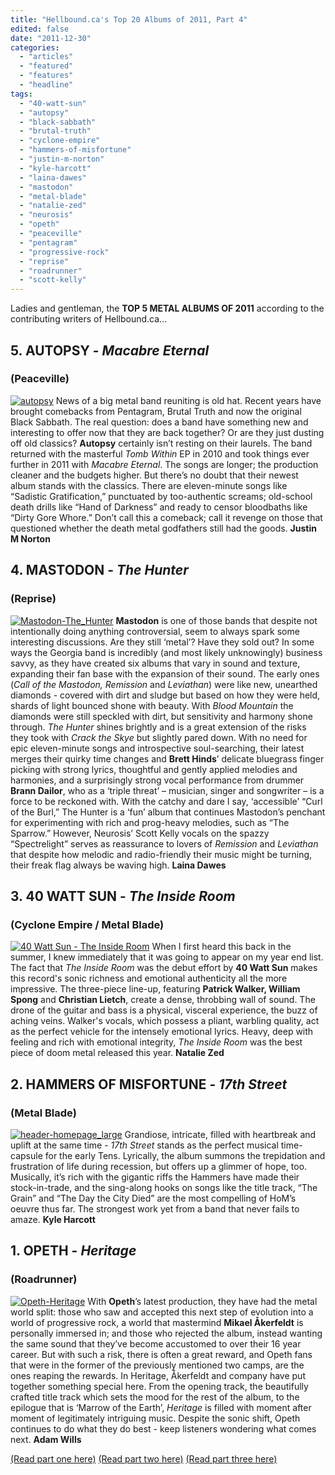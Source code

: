 ```yaml
---
title: "Hellbound.ca's Top 20 Albums of 2011, Part 4"
edited: false
date: "2011-12-30"
categories:
  - "articles"
  - "featured"
  - "features"
  - "headline"
tags:
  - "40-watt-sun"
  - "autopsy"
  - "black-sabbath"
  - "brutal-truth"
  - "cyclone-empire"
  - "hammers-of-misfortune"
  - "justin-m-norton"
  - "kyle-harcott"
  - "laina-dawes"
  - "mastodon"
  - "metal-blade"
  - "natalie-zed"
  - "neurosis"
  - "opeth"
  - "peaceville"
  - "pentagram"
  - "progressive-rock"
  - "reprise"
  - "roadrunner"
  - "scott-kelly"
---
```


Ladies and gentleman, the **TOP 5 METAL ALBUMS OF 2011** according to the contributing writers of Hellbound.ca…

## 5\. AUTOPSY - _Macabre Eternal_

### (Peaceville)

[![](http://www.hellbound.ca/wp-content/uploads/2011/07/autopsy-150x150.jpg "autopsy")](http://www.hellbound.ca/wp-content/uploads/2011/07/autopsy.jpg) News of a big metal band reuniting is old hat. Recent years have brought comebacks from Pentagram, Brutal Truth and now the original Black Sabbath. The real question: does a band have something new and interesting to offer now that they are back together? Or are they just dusting off old classics? **Autopsy** certainly isn’t resting on their laurels. The band returned with the masterful _Tomb Within_ EP in 2010 and took things ever further in 2011 with _Macabre Eternal_. The songs are longer; the production cleaner and the budgets higher. But there’s no doubt that their newest album stands with the classics. There are eleven-minute songs like “Sadistic Gratification,” punctuated by too-authentic screams; old-school death drills like “Hand of Darkness” and ready to censor bloodbaths like “Dirty Gore Whore.” Don’t call this a comeback; call it revenge on those that questioned whether the death metal godfathers still had the goods. **Justin M Norton**

## 4\. MASTODON - _The Hunter_

### (Reprise)

[![](http://www.hellbound.ca/wp-content/uploads/2011/12/Mastodon-The_Hunter-182x182.jpg "Mastodon-The_Hunter")](http://www.hellbound.ca/wp-content/uploads/2011/12/Mastodon-The_Hunter.jpg) **Mastodon** is one of those bands that despite not intentionally doing anything controversial, seem to always spark some interesting discussions. Are they still ‘metal’? Have they sold out? In some ways the Georgia band is incredibly (and most likely unknowingly) business savvy, as they have created six albums that vary in sound and texture, expanding their fan base with the expansion of their sound. The early ones (_Call of the Mastodon, Remission_ and _Leviathan_) were like new, unearthed diamonds - covered with dirt and sludge but based on how they were held, shards of light bounced shone with beauty. With _Blood Mountain_ the diamonds were still speckled with dirt, but sensitivity and harmony shone through. _The Hunter_ shines brightly and is a great extension of the risks they took with _Crack the Skye_ but slightly pared down. With no need for epic eleven-minute songs and introspective soul-searching, their latest merges their quirky time changes and **Brett Hinds**’ delicate bluegrass finger picking with strong lyrics, thoughtful and gently applied melodies and harmonies, and a surprisingly strong vocal performance from drummer **Brann Dailor**, who as a ‘triple threat’ – musician, singer and songwriter – is a force to be reckoned with. With the catchy and dare I say, ‘accessible’ “Curl of the Burl,” The Hunter is a ‘fun’ album that continues Mastodon’s penchant for experimenting with rich and prog-heavy melodies, such as “The Sparrow.” However, Neurosis’ Scott Kelly vocals on the spazzy “Spectrelight” serves as reassurance to lovers of _Remission_ and _Leviathan_ that despite how melodic and radio-friendly their music might be turning, their freak flag always be waving high. **Laina Dawes**

## 3\. 40 WATT SUN - _The Inside Room_

### (Cyclone Empire / Metal Blade)

[![](http://www.hellbound.ca/wp-content/uploads/2011/03/40-Watt-Sun-The-Inside-Room-150x150.jpg "40 Watt Sun - The Inside Room")](http://www.hellbound.ca/wp-content/uploads/2011/03/40-Watt-Sun-The-Inside-Room.jpg) When I first heard this back in the summer, I knew immediately that it was going to appear on my year end list. The fact that _The Inside Room_ was the debut effort by **40 Watt Sun** makes this record's sonic richness and emotional authenticity all the more impressive. The three-piece line-up, featuring **Patrick Walker, William Spong** and **Christian Lietch**, create a dense, throbbing wall of sound. The drone of the guitar and bass is a physical, visceral experience, the buzz of aching veins. Walker's vocals, which possess a pliant, warbling quality, act as the perfect vehicle for the intensely emotional lyrics. Heavy, deep with feeling and rich with emotional integrity, _The Inside Room_ was the best piece of doom metal released this year. **Natalie Zed**

## 2\. HAMMERS OF MISFORTUNE - _17th Street_

### (Metal Blade)

[![](http://www.hellbound.ca/wp-content/uploads/2011/10/header-homepage_large-182x182.jpg "header-homepage_large")](http://www.hellbound.ca/wp-content/uploads/2011/10/header-homepage_large.jpg) Grandiose, intricate, filled with heartbreak and uplift at the same time - _17th Street_ stands as the perfect musical time-capsule for the early Tens. Lyrically, the album summons the trepidation and frustration of life during recession, but offers up a glimmer of hope, too. Musically, it’s rich with the gigantic riffs the Hammers have made their stock-in-trade, and the sing-along hooks on songs like the title track, “The Grain” and “The Day the City Died” are the most compelling of HoM’s oeuvre thus far. The strongest work yet from a band that never fails to amaze. **Kyle Harcott**

## 1\. OPETH - _Heritage_

### (Roadrunner)

[![](http://www.hellbound.ca/wp-content/uploads/2011/10/Opeth-Heritage-182x182.jpg "Opeth-Heritage")](http://www.hellbound.ca/wp-content/uploads/2011/10/Opeth-Heritage.jpg) With **Opeth**’s latest production, they have had the metal world split: those who saw and accepted this next step of evolution into a world of progressive rock, a world that mastermind **Mikael Åkerfeldt** is personally immersed in; and those who rejected the album, instead wanting the same sound that they’ve become accustomed to over their 16 year career. But with such a risk, there is often a great reward, and Opeth fans that were in the former of the previously mentioned two camps, are the ones reaping the rewards. In Heritage, Åkerfeldt and company have put together something special here. From the opening track, the beautifully crafted title track which sets the mood for the rest of the album, to the epilogue that is ‘Marrow of the Earth’, _Heritage_ is filled with moment after moment of legitimately intriguing music. Despite the sonic shift, Opeth continues to do what they do best - keep listeners wondering what comes next. **Adam Wills**

[(Read part one here)](http://www.hellbound.ca/2011/12/hellbound-top-20-albums-of-2011-part-1/) [(Read part two here)](http://www.hellbound.ca/2011/12/hellbound-top-20-albums-of-2011-part-2/) [(Read part three here)](http://www.hellbound.ca/2011/12/hellbound-top-20-albums-of-2011-part-3/)
